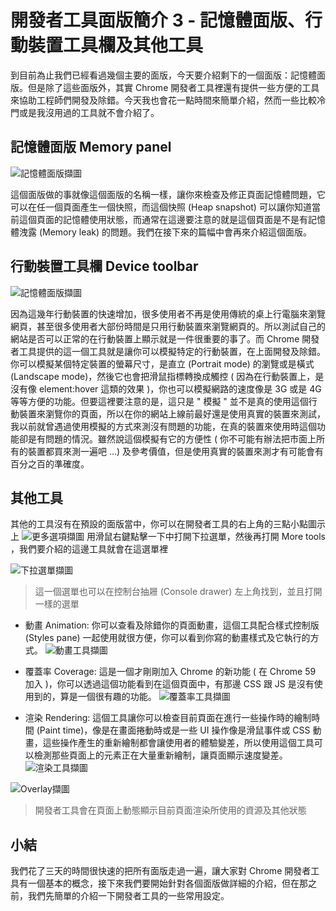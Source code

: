 # 開發者工具面版簡介 3 - 記憶體面版、行動裝置工具欄及其他工具

到目前為止我們已經看過幾個主要的面版，今天要介紹剩下的一個面版：記憶體面版。但是除了這些面版外，其實 Chrome 開發者工具裡還有提供一些方便的工具來協助工程師們開發及除錯。今天我也會花一點時間來簡單介紹，然而一些比較冷門或是我沒用過的工具就不會介紹了。

## 記憶體面版 Memory panel
![記憶體面版擷圖](https://www.dropbox.com/s/6vid6tudmllnnr2/memory.jpg?raw=1)

這個面版做的事就像這個面版的名稱一樣，讓你來檢查及修正頁面記憶體問題，它可以在任一個頁面產生一個快照，而這個快照 (Heap snapshot) 可以讓你知道當前這個頁面的記憶體使用狀態，而通常在這邊要注意的就是這個頁面是不是有記憶體洩露 (Memory leak) 的問題。我們在接下來的篇幅中會再來介紹這個面版。

## 行動裝置工具欄 Device toolbar
![記憶體面版擷圖](https://www.dropbox.com/s/4ufm3c0pkhdbq02/device-toolbar.jpg?raw=1)

因為這幾年行動裝置的快速增加，很多使用者不再是使用傳統的桌上行電腦來瀏覽網頁，甚至很多使用者大部份時間是只用行動裝置來瀏覽網頁的。所以測試自己的網站是否可以正常的在行動裝置上顯示就是一件很重要的事了。而 Chrome 開發者工具提供的這一個工具就是讓你可以模擬特定的行動裝置，在上面開發及除錯。你可以模擬某個特定裝置的螢幕尺寸，是直立 (Portrait mode) 的瀏覽或是橫式 (Landscape mode)，然後它也會把滑鼠指標轉換成觸控 ( 因為在行動裝置上，是沒有像 element:hover 這類的效果 )，你也可以模擬網路的速度像是 3G 或是 4G 等等方便的功能。但要這裡要注意的是，這只是 " 模擬 " 並不是真的使用這個行動裝置來瀏覽你的頁面，所以在你的網站上線前最好還是使用真實的裝置來測試，我以前就曾遇過使用模擬的方式來測沒有問題的功能，在真的裝置來使用時這個功能卻是有問題的情況。雖然說這個模擬有它的方便性 ( 你不可能有辦法把市面上所有的裝置都買來測一遍吧 …) 及參考價值，但是使用真實的裝置來測才有可能會有百分之百的準確度。

## 其他工具
其他的工具沒有在預設的面版當中，你可以在開發者工具的右上角的三點小點圖示上 ![更多選項擷圖](https://www.dropbox.com/s/4hgosdq1e86gp0f/three-dots.jpg?raw=1) 用滑鼠右鍵點擊一下中打開下拉選單，然後再打開 More tools ，我們要介紹的這邊工具就會在這選單裡

![下拉選單擷圖](https://www.dropbox.com/s/dsnpsqxaeo6nm8j/more-options-dropdown.jpg?raw=1)
> 這一個選單也可以在控制台抽屜 (Console drawer) 左上角找到，並且打開一樣的選單

* 動畫 Animation: 你可以查看及除錯你的頁面動畫，這個工具配合樣式控制版 (Styles pane) 一起使用就很方便，你可以看到你寫的動畫樣式及它執行的方式。
![動畫工具擷圖](https://www.dropbox.com/s/f3chrbsciekpgjg/animation.jpg?raw=1)


* 覆蓋率 Coverage: 這是一個才剛剛加入 Chrome 的新功能 ( 在 Chrome 59 加入 )，你可以透過這個功能看到在這個頁面中，有那邊 CSS 跟 JS 是沒有使用到的，算是一個很有趣的功能。
![覆蓋率工具擷圖](https://www.dropbox.com/s/93rylr0rezdaiai/coverage.jpg?raw=1)


* 渲染 Rendering: 這個工具讓你可以檢查目前頁面在進行一些操作時的繪制時間 (Paint time)，像是在畫面捲動時或是一些 UI 操作像是滑鼠事件或 CSS 動畫，這些操作產生的重新繪制都會讓使用者的體驗變差，所以使用這個工具可以檢測那些頁面上的元素正在大量重新繪制，讓頁面顯示速度變差。
![渲染工具擷圖](https://www.dropbox.com/s/cruz8bhmxxakelc/rendering.jpg?raw=1)

![Overlay擷圖](https://www.dropbox.com/s/c5qceg3t3j665xz/rendering-overlay.jpg?raw=1)
> 開發者工具會在頁面上動態顯示目前頁面渲染所使用的資源及其他狀態

## 小結

我們花了三天的時間很快速的把所有面版走過一遍，讓大家對 Chrome 開發者工具有一個基本的概念，接下來我們要開始針對各個面版做詳細的介紹，但在那之前，我們先簡單的介紹一下開發者工具的一些常用設定。
